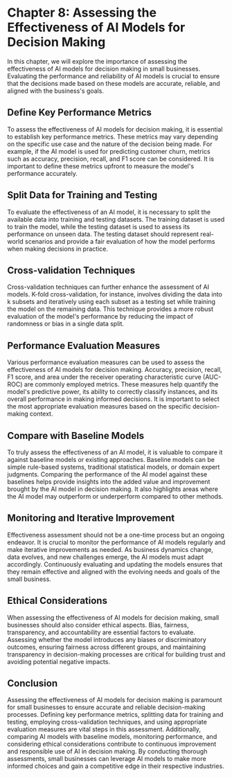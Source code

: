 Chapter 8: Assessing the Effectiveness of AI Models for Decision Making
=======================================================================

In this chapter, we will explore the importance of assessing the effectiveness of AI models for decision making in small businesses. Evaluating the performance and reliability of AI models is crucial to ensure that the decisions made based on these models are accurate, reliable, and aligned with the business's goals.

Define Key Performance Metrics
------------------------------

To assess the effectiveness of AI models for decision making, it is essential to establish key performance metrics. These metrics may vary depending on the specific use case and the nature of the decision being made. For example, if the AI model is used for predicting customer churn, metrics such as accuracy, precision, recall, and F1 score can be considered. It is important to define these metrics upfront to measure the model's performance accurately.

Split Data for Training and Testing
-----------------------------------

To evaluate the effectiveness of an AI model, it is necessary to split the available data into training and testing datasets. The training dataset is used to train the model, while the testing dataset is used to assess its performance on unseen data. The testing dataset should represent real-world scenarios and provide a fair evaluation of how the model performs when making decisions in practice.

Cross-validation Techniques
---------------------------

Cross-validation techniques can further enhance the assessment of AI models. K-fold cross-validation, for instance, involves dividing the data into k subsets and iteratively using each subset as a testing set while training the model on the remaining data. This technique provides a more robust evaluation of the model's performance by reducing the impact of randomness or bias in a single data split.

Performance Evaluation Measures
-------------------------------

Various performance evaluation measures can be used to assess the effectiveness of AI models for decision making. Accuracy, precision, recall, F1 score, and area under the receiver operating characteristic curve (AUC-ROC) are commonly employed metrics. These measures help quantify the model's predictive power, its ability to correctly classify instances, and its overall performance in making informed decisions. It is important to select the most appropriate evaluation measures based on the specific decision-making context.

Compare with Baseline Models
----------------------------

To truly assess the effectiveness of an AI model, it is valuable to compare it against baseline models or existing approaches. Baseline models can be simple rule-based systems, traditional statistical models, or domain expert judgments. Comparing the performance of the AI model against these baselines helps provide insights into the added value and improvement brought by the AI model in decision making. It also highlights areas where the AI model may outperform or underperform compared to other methods.

Monitoring and Iterative Improvement
------------------------------------

Effectiveness assessment should not be a one-time process but an ongoing endeavor. It is crucial to monitor the performance of AI models regularly and make iterative improvements as needed. As business dynamics change, data evolves, and new challenges emerge, the AI models must adapt accordingly. Continuously evaluating and updating the models ensures that they remain effective and aligned with the evolving needs and goals of the small business.

Ethical Considerations
----------------------

When assessing the effectiveness of AI models for decision making, small businesses should also consider ethical aspects. Bias, fairness, transparency, and accountability are essential factors to evaluate. Assessing whether the model introduces any biases or discriminatory outcomes, ensuring fairness across different groups, and maintaining transparency in decision-making processes are critical for building trust and avoiding potential negative impacts.

Conclusion
----------

Assessing the effectiveness of AI models for decision making is paramount for small businesses to ensure accurate and reliable decision-making processes. Defining key performance metrics, splitting data for training and testing, employing cross-validation techniques, and using appropriate evaluation measures are vital steps in this assessment. Additionally, comparing AI models with baseline models, monitoring performance, and considering ethical considerations contribute to continuous improvement and responsible use of AI in decision making. By conducting thorough assessments, small businesses can leverage AI models to make more informed choices and gain a competitive edge in their respective industries.
